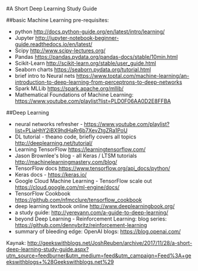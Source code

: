 #A Short Deep Learning Study Guide

##basic Machine Learning pre-requisites:

- python http://docs.python-guide.org/en/latest/intro/learning/
- Jupyter http://jupyter-notebook-beginner-guide.readthedocs.io/en/latest/
- Scipy http://www.scipy-lectures.org/
- Pandas https://pandas.pydata.org/pandas-docs/stable/10min.html
- Scikit-Learn http://scikit-learn.org/stable/user_guide.html
- Seaborn charts https://seaborn.pydata.org/tutorial.html
- brief intro to Neural nets https://www.toptal.com/machine-learning/an-introduction-to-deep-learning-from-perceptrons-to-deep-networks
- Spark MLLib https://spark.apache.org/mllib/
- Mathematical Foundations of Machine Learning: https://www.youtube.com/playlist?list=PLD0F06AA0D2E8FFBA

##Deep Learning

- neural networks refresher - https://www.youtube.com/playlist?list=PLiaHhY2iBX9hdHaRr6b7XevZtgZRa1PoU
- DL tutorial - theano code, briefly covers all topics http://deeplearning.net/tutorial/
- Learning TensorFlow https://learningtensorflow.com/
- Jason Brownlee's blog - all Keras / LTSM tutorials http://machinelearningmastery.com/blog/
- TensorFlow docs https://www.tensorflow.org/api_docs/python/
- Keras docs - https://keras.io/
- Google Cloud Machine Learning - TensorFlow scale out https://cloud.google.com/ml-engine/docs/
- TensorFlow Cookbook https://github.com/nfmcclure/tensorflow_cookbook
- deep learning textbook online http://www.deeplearningbook.org/
- a study guide: http://yerevann.com/a-guide-to-deep-learning/
- beyond Deep Learning - Reinforcement Learning: blog series: https://github.com/dennybritz/reinforcement-learning
- summary of bleeding edge: OpenAI blogs: https://blog.openai.com/

Kaynak: http://geekswithblogs.net/JoshReuben/archive/2017/11/28/a-short-deep-learning-study-guide.aspx?utm_source=feedburner&utm_medium=feed&utm_campaign=Feed%3A+geekswithblogs+%28Geekswithblogs.net%29
